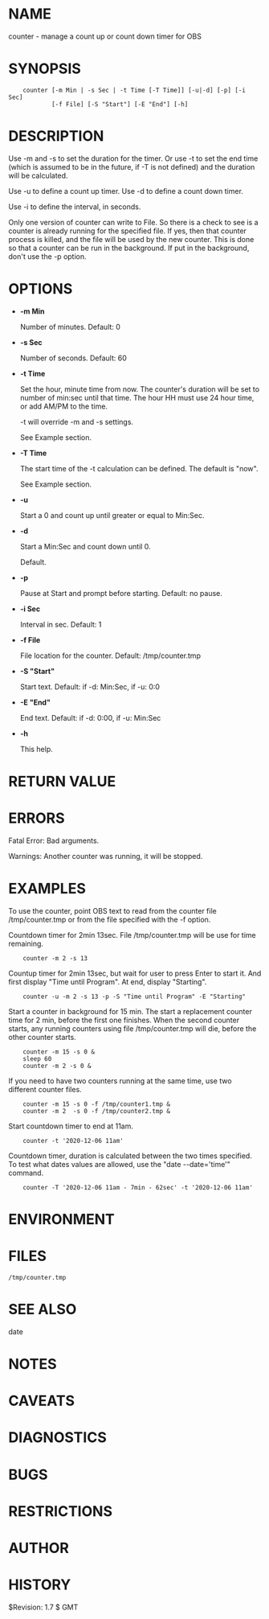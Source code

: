 # NAME

counter - manage a count up or count down timer for OBS

# SYNOPSIS

        counter [-m Min | -s Sec | -t Time [-T Time]] [-u|-d] [-p] [-i Sec]
                [-f File] [-S "Start"] [-E "End"] [-h]

# DESCRIPTION

Use -m and -s to set the duration for the timer. Or use -t to set the
end time (which is assumed to be in the future, if -T is not defined)
and the duration will be calculated.

Use -u to define a count up timer. Use -d to define a count down timer.

Use -i to define the interval, in seconds.

Only one version of counter can write to File. So there is a check to
see is a counter is already running for the specified file. If yes,
then that counter process is killed, and the file will be used by the
new counter.  This is done so that a counter can be run in the
background. If put in the background, don't use the -p option.

# OPTIONS

- **-m Min**

    Number of minutes. Default: 0

- **-s Sec**

    Number of seconds. Default: 60

- **-t Time**

    Set the hour, minute time from now. The counter's duration will be set
    to number of min:sec until that time. The hour HH must use 24 hour time,
    or add AM/PM to the time.

    \-t will override -m and -s settings.

    See Example section.

- **-T Time**

    The start time of the -t calculation can be defined. The default is "now".

    See Example section.

- **-u**

    Start a 0 and count up until greater or equal to Min:Sec.

- **-d**

    Start a Min:Sec and count down until 0.

    Default.

- **-p**

    Pause at Start and prompt before starting.  Default: no pause.

- **-i Sec**

    Interval in sec. Default: 1

- **-f File**

    File location for the counter. Default: /tmp/counter.tmp

- **-S "Start"**

    Start text. Default: if -d: Min:Sec, if -u: 0:0

- **-E "End"**

    End text. Default: if -d: 0:00, if -u: Min:Sec

- **-h**

    This help.

# RETURN VALUE

# ERRORS

Fatal Error: Bad arguments.

Warnings: Another counter was running, it will be stopped.

# EXAMPLES

To use the counter, point OBS text to read from the counter file
/tmp/counter.tmp or from the file specified with the -f option.

Countdown timer for 2min 13sec. File /tmp/counter.tmp will be use for
time remaining.

        counter -m 2 -s 13

Countup timer for 2min 13sec, but wait for user to press Enter to
start it. And first display "Time until Program". At end, display
"Starting".

        counter -u -m 2 -s 13 -p -S "Time until Program" -E "Starting"

Start a counter in background for 15 min. The start 
a replacement counter time for 2 min, before the first one
finishes.  When the second counter starts, any running counters using file
/tmp/counter.tmp will die, before the other counter starts.

        counter -m 15 -s 0 &
        sleep 60
        counter -m 2 -s 0 &

If you need to have two counters running at the same time, use two
different counter files.

        counter -m 15 -s 0 -f /tmp/counter1.tmp &
        counter -m 2  -s 0 -f /tmp/counter2.tmp &

Start countdown timer to end at 11am.

        counter -t '2020-12-06 11am'

Countdown timer, duration is calculated between the two times
specified.  To test what dates values are allowed, use the "date
\--date='time'" command.

        counter -T '2020-12-06 11am - 7min - 62sec' -t '2020-12-06 11am'

# ENVIRONMENT

# FILES

    /tmp/counter.tmp

# SEE ALSO

date

# NOTES

# CAVEATS

# DIAGNOSTICS

# BUGS

# RESTRICTIONS

# AUTHOR

# HISTORY

$Revision: 1.7 $ GMT 
